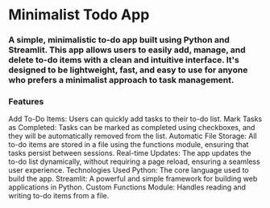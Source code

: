 # Minimalist Todo App
### A simple, minimalistic to-do app built using Python and Streamlit. This app allows users to easily add, manage, and delete to-do items with a clean and intuitive interface. It's designed to be lightweight, fast, and easy to use for anyone who prefers a minimalist approach to task management.

### Features
Add To-Do Items: Users can quickly add tasks to their to-do list.
Mark Tasks as Completed: Tasks can be marked as completed using checkboxes, and they will be automatically removed from the list.
Automatic File Storage: All to-do items are stored in a file using the functions module, ensuring that tasks persist between sessions.
Real-time Updates: The app updates the to-do list dynamically, without requiring a page reload, ensuring a seamless user experience.
Technologies Used
Python: The core language used to build the app.
Streamlit: A powerful and simple framework for building web applications in Python.
Custom Functions Module: Handles reading and writing to-do items from a file.
